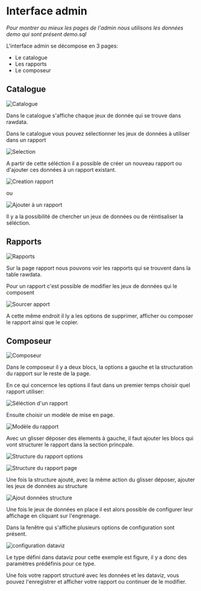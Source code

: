 # Interface admin

*Pour montrer au mieux les pages de l'admin nous utilisons les données demo qui sont présent demo.sql*

L'interface admin se décompose en 3 pages:

* Le catalogue 
* Les rapports
* Le composeur


## Catalogue

![Catalogue](img/catalogue.png "Catalogue")

Dans le catalogue s'affiche chaque jeux de donnée qui se trouve dans rawdata.

Dans le catalogue vous pouvez sélectionner les jeux de données à utiliser dans un rapport

![Selection](img/selection.png "Séléction")

A partir de cette séléction il a possible de créer un nouveau rapport ou d'ajouter ces données à un rapport existant.

![Creation rapport](img/ajouter_rapport.png "Création d'un rapport")

ou

![Ajouter à un rapport](img/creation_rapport.png "Ajouter à un rapport")

Il y a la possibilité de chercher un jeux de données ou de réintisaliser la séléction.


## Rapports

![Rapports](img/rapport.png "Rapports")

Sur la page rapport nous pouvons voir les rapports qui se trouvent dans la table rawdata. 

Pour un rapport c'est possible de modifier les jeux de données qui le composent

![Sourcer apport](img/sourcer_rapport.png "Sourcer les données")

A cette même endroit il ly a les options de supprimer, afficher ou composer le rapport ainsi que le copier.


## Composeur

![Composeur](img/composeur.png "Composeur")

Dans le composeur il y a deux blocs, la options a gauche et la structuration du rapport sur le reste de la page. 

En ce qui concernce les options il faut dans un premier temps choisir quel rapport utiliser:

![Séléction d'un rapport](img/selection_rapport.png "Séléction d'un rapport")

Ensuite choisir un modèle de mise en page.

![Modèle du rapport](img/modele_rapport.png "Séléction d'un modeèle de mise en page")

Avec un glisser déposer des élements à gauche, il faut ajouter les blocs qui vont structurer le rapport dans la section princpale.

![Structure du rapport options](img/structure1_rapport.png "Structure du rapport options")

![Structure du rapport page](img/structure2_rapport.png "Structure du rapport page")

Une fois la structure ajouté, avec la même action du glisser déposer, ajouter les jeux de données au structure 

![Ajout données structure](img/donnees_rapport.png "Ajout des données à la structure")

Une fois le jeux de données en place il est alors possible de configurer leur affichage en cliquant sur l'engrenage.

Dans la fenêtre qui s'affiche plusieurs options de configuration sont présent. 

![configuration dataviz](img/config_dataviz.png "Ajout des données à la structure")

Le type défini dans dataviz pour cette exemple est figure, il y a donc des paramètres prédéfinis pour ce type.

Une fois votre rapport structuré avec les données et les dataviz, vous pouvez l'enregistrer et afficher votre rapport ou continuer de le modifier.
